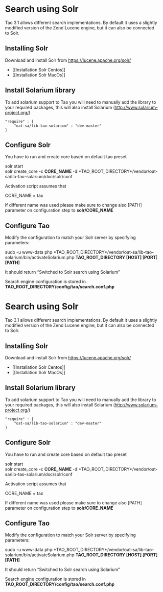 <!--
created_at: '2015-05-22 10:21:13'
updated_at: '2015-08-18 14:13:49'
authors:
    - 'Mikhail Kamarouski'
tags:
    - 'Administrator Guide'
-->

Search using Solr
=================

Tao 3.1 allows different search implementations. By default it uses a slightly modified version of the Zend Lucene engine, but it can also be connected to Solr.

Installing Solr
---------------

Download and install Solr from https://lucene.apache.org/solr/

-   [[Installation Solr Centos]]
-   [[Installation Solr MacOs]]

Install Solarium library
------------------------

To add solarium support to Tao you will need to manually add the library to your required packages, this will also install Solarium (http://www.solarium-project.org/)

    "require" : {
        "oat-sa/lib-tao-solarium" : "dev-master"
    }

Configure Solr
--------------

You have to run and create core based on default tao preset

solr start\
solr create\_core -c **CORE\_NAME** -d \*TAO\_ROOT\_DIRECTORY\*/vendor/oat-sa/lib-tao-solarium/doc/solr/conf

Activation script assumes that

CORE\_NAME = tao

If different name was used please make sure to change also [PATH] parameter on configuration step to **solr/CORE\_NAME**

Configure Tao
-------------

Modify the configuration to match your Solr server by specifying parameters:

sudo -u www-data php \*TAO\_ROOT\_DIRECTORY\*/vendor/oat-sa/lib-tao-solarium/bin/activateSolarium.php **TAO\_ROOT\_DIRECTORY [HOST] [PORT] [PATH]**

It should return “Switched to Solr search using Solarium”

Search engine configuration is stored in **TAO\_ROOT\_DIRECTORY/config/tao/search.conf.php**

Search using Solr
=================

Tao 3.1 allows different search implementations. By default it uses a slightly modified version of the Zend Lucene engine, but it can also be connected to Solr.

Installing Solr
---------------

Download and install Solr from https://lucene.apache.org/solr/

-   [[Installation Solr Centos]]
-   [[Installation Solr MacOs]]

Install Solarium library
------------------------

To add solarium support to Tao you will need to manually add the library to your required packages, this will also install Solarium (http://www.solarium-project.org/)

    "require" : {
        "oat-sa/lib-tao-solarium" : "dev-master"
    }

Configure Solr
--------------

You have to run and create core based on default tao preset

solr start\
solr create\_core -c **CORE\_NAME** -d \*TAO\_ROOT\_DIRECTORY\*/vendor/oat-sa/lib-tao-solarium/doc/solr/conf

Activation script assumes that

CORE\_NAME = tao

If different name was used please make sure to change also [PATH] parameter on configuration step to **solr/CORE\_NAME**

Configure Tao
-------------

Modify the configuration to match your Solr server by specifying parameters:

sudo -u www-data php \*TAO\_ROOT\_DIRECTORY\*/vendor/oat-sa/lib-tao-solarium/bin/activateSolarium.php **TAO\_ROOT\_DIRECTORY [HOST] [PORT] [PATH]**

It should return “Switched to Solr search using Solarium”

Search engine configuration is stored in **TAO\_ROOT\_DIRECTORY/config/tao/search.conf.php**


